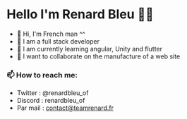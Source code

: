 # Hello I'm Renard Bleu 🦊😀

- 🥖 Hi, I'm French man ^^
- 👀 I am a full stack developer
- 🌱 I am currently learning angular, Unity and flutter
- 💞️ I want to collaborate on the manufacture of a web site

### 📫 How to reach me:
- Twitter : @renardbleu_of
- Discord : renardbleu_of
- Par mail : contact@teamrenard.fr

